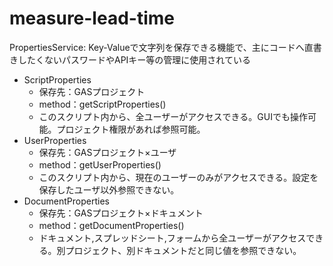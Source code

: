 # measure-lead-time

PropertiesService: Key-Valueで文字列を保存できる機能で、主にコードへ直書きしたくないパスワードやAPIキー等の管理に使用されている

- ScriptProperties
  - 保存先：GASプロジェクト
  - method：getScriptProperties()
  - このスクリプト内から、全ユーザーがアクセスできる。GUIでも操作可能。プロジェクト権限があれば参照可能。
- UserProperties
  - 保存先：GASプロジェクト×ユーザ
  - method：getUserProperties()
  - このスクリプト内から、現在のユーザーのみがアクセスできる。設定を保存したユーザ以外参照できない。
- DocumentProperties
  - 保存先：GASプロジェクト×ドキュメント
  - method：getDocumentProperties()
  - ドキュメント,スプレッドシート,フォームから全ユーザーがアクセスできる。別プロジェクト、別ドキュメントだと同じ値を参照できない。